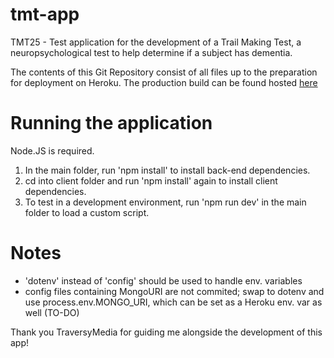 # tmt-app
TMT25 - Test application for the development of a Trail Making Test, a neuropsychological test to help determine if a subject has dementia.

The contents of this Git Repository consist of all files up to the preparation for deployment on Heroku.
The production build can be found hosted [here](https://serene-beach-06053.herokuapp.com/)

# Running the application
Node.JS is required. 

1) In the main folder, run 'npm install' to install back-end dependencies.
2) cd into client folder and run 'npm install' again to install client dependencies.
3) To test in a development environment, run 'npm run dev' in the main folder to load a custom script.

# Notes
- 'dotenv' instead of 'config' should be used to handle env. variables
- config files containing MongoURI are not commited; swap to dotenv and use process.env.MONGO_URI, which can be set as a Heroku env. var as well (TO-DO)

Thank you TraversyMedia for guiding me alongside the development of this app!
